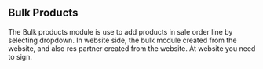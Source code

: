 Bulk Products
---------------

The Bulk products module is use to add products in sale order line by selecting dropdown.
In website side, the bulk module created from the website, and also res partner created from the website.
At website you need to sign.